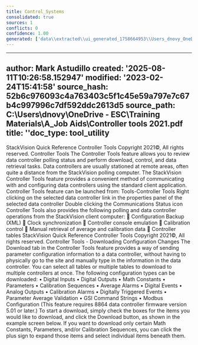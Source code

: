 ```yaml
---
title: Control_Systems
consolidated: true
sources: 1
conflicts: 0
confidence: 1.00
generated: ['data\\extracted\\ui_generated_1758664953\\Users_dnovy_OneDrive-ESC_TrainingMaterials_A_JobAids_Controllertools2021pdf_6f884cca.md']  # This would be a timestamp
---
```


---
author: Mark Astudillo
created: '2025-08-11T10:26:58.152947'
modified: '2023-02-24T15:41:58'
source_hash: 52b6c976093c4a763403c5f1c45e59a797e7c67b4c997996c7df592ddc2613d5
source_path: C:\Users\dnovy\OneDrive - ESC\Training Materials\A_Job Aids\Controller
  tools 2021.pdf
title: ''doc_type: tool_utility
---

StackVision Quick Reference
Controller Tools
Copyright 2021©, All rights reserved.
Controller Tools
The Controller Tools feature allows you to review data controller polling status and perform download, control, and data
retrieval tasks.
Data controllers are usually stationed at remote areas, often quite a distance from the StackVision polling computer. The
StackVision Controller Tools feature provides a convenient method of communicating with and configuring data controllers
using the standard client application.
Controller Tools feature can be launched from:
Tools-Controller Tools
Right clicking on the selected data
controller
link in the properties panel of the selected
data controller
Double clicking the Communications Status
icon
Controller Tools also provides
the following polling and data
controller operations from the
StackVision client computer:

Configuration Backup
(XML)

Clock synchronization

Controller console
emulation

Calibration control

Manual retrieval of
average and calibration
data

Controller tables
StackVision Quick Reference
Controller Tools
Copyright 2021©, All rights reserved.
Controller Tools - Downloading Configuration Changes
The Download tab in the Controller Tools feature provides a way of sending parameter configuration information to a data
controller, without having to physically go to the site and manually type in the information in the data controller.
You can select all tables or multiple tables to download to multiple controllers at once. The following configuration types can
be downloaded:
•
Digital Inputs
•
Digital Outputs
•
Math Constants
•
Parameters
•
Calibration Sequences
•
Average Alarms
•
Digital Events
•
Analog Outputs
•
Calibration Alarms
•
Digitally Triggered Events
•
Parameter Average Validation
•
GSI Command Strings
•
Modbus Configuration (This feature requires 8864 data controller firmware version 5.01 or later.)
To start a download, simply check the boxes for the items you would like to download, and click the Download button, as
shown in the example screen below. If you want to download only certain Math Constants, Parameters, and/or Calibration
Sequences, you can click the plus sign to expand those items and select individual items beneath them.